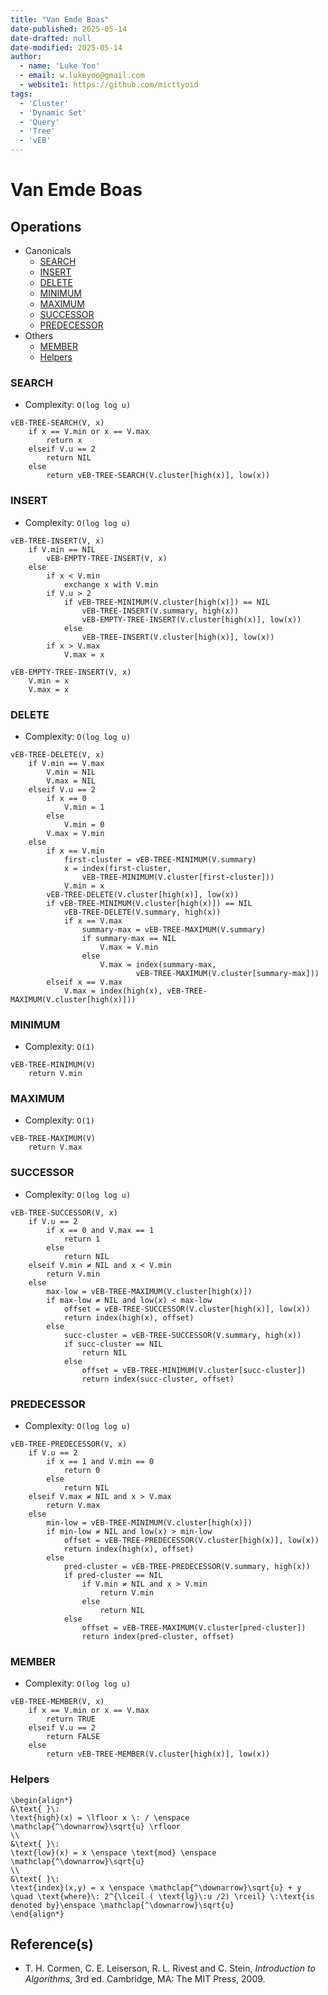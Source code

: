 ```yaml
---
title: "Van Emde Boas"
date-published: 2025-05-14
date-drafted: null
date-modified: 2025-05-14
author:
  - name: 'Luke Yoo'
  - email: w.lukeyoo@gmail.com
  - website1: https://github.com/micttyoid
tags:
  - 'Cluster'
  - 'Dynamic Set'
  - 'Query'
  - 'Tree'
  - 'vEB'
---
```


# Van Emde Boas

## Operations

- Canonicals
  - [SEARCH](#search)
  - [INSERT](#insert)
  - [DELETE](#delete)
  - [MINIMUM](#minimum)
  - [MAXIMUM](#maximum)
  - [SUCCESSOR](#successor)
  - [PREDECESSOR](#predecessor)
- Others
  - [MEMBER](#member)
  - [Helpers](#helpers)

### SEARCH

- Complexity: `O(log log u)`

```pseudo
vEB-TREE-SEARCH(V, x)
    if x == V.min or x == V.max
        return x
    elseif V.u == 2
        return NIL
    else
        return vEB-TREE-SEARCH(V.cluster[high(x)], low(x))
```

### INSERT

- Complexity: `O(log log u)`

```pseudo
vEB-TREE-INSERT(V, x)
    if V.min == NIL
        vEB-EMPTY-TREE-INSERT(V, x)
    else
        if x < V.min
            exchange x with V.min
        if V.u > 2
            if vEB-TREE-MINIMUM(V.cluster[high(x)]) == NIL
                vEB-TREE-INSERT(V.summary, high(x))
                vEB-EMPTY-TREE-INSERT(V.cluster[high(x)], low(x))
            else
                vEB-TREE-INSERT(V.cluster[high(x)], low(x))
        if x > V.max
            V.max = x

vEB-EMPTY-TREE-INSERT(V, x)
    V.min = x
    V.max = x
```

### DELETE

- Complexity: `O(log log u)`

```pseudo
vEB-TREE-DELETE(V, x)
    if V.min == V.max
        V.min = NIL
        V.max = NIL
    elseif V.u == 2
        if x == 0
            V.min = 1
        else
            V.min = 0
        V.max = V.min
    else
        if x == V.min
            first-cluster = vEB-TREE-MINIMUM(V.summary)
            x = index(first-cluster,
                vEB-TREE-MINIMUM(V.cluster[first-cluster]))
            V.min = x
        vEB-TREE-DELETE(V.cluster[high(x)], low(x))
        if vEB-TREE-MINIMUM(V.cluster[high(x)]) == NIL
            vEB-TREE-DELETE(V.summary, high(x))
            if x == V.max
                summary-max = vEB-TREE-MAXIMUM(V.summary)
                if summary-max == NIL
                    V.max = V.min
                else
                    V.max = index(summary-max,
                            vEB-TREE-MAXIMUM(V.cluster[summary-max]))
        elseif x == V.max
            V.max = index(high(x), vEB-TREE-MAXIMUM(V.cluster[high(x)]))
```

### MINIMUM

- Complexity: `O(1)`

```pseudo
vEB-TREE-MINIMUM(V)
    return V.min
```

### MAXIMUM

- Complexity: `O(1)`

```pseudo
vEB-TREE-MAXIMUM(V)
    return V.max
```

### SUCCESSOR

- Complexity: `O(log log u)`

```pseudo
vEB-TREE-SUCCESSOR(V, x)
    if V.u == 2
        if x == 0 and V.max == 1
            return 1
        else
            return NIL
    elseif V.min ≠ NIL and x < V.min
        return V.min
    else
        max-low = vEB-TREE-MAXIMUM(V.cluster[high(x)])
        if max-low ≠ NIL and low(x) < max-low
            offset = vEB-TREE-SUCCESSOR(V.cluster[high(x)], low(x))
            return index(high(x), offset)
        else
            succ-cluster = vEB-TREE-SUCCESSOR(V.summary, high(x))
            if succ-cluster == NIL
                return NIL
            else
                offset = vEB-TREE-MINIMUM(V.cluster[succ-cluster])
                return index(succ-cluster, offset)
```

### PREDECESSOR

- Complexity: `O(log log u)`

```pseudo
vEB-TREE-PREDECESSOR(V, x)
    if V.u == 2
        if x == 1 and V.min == 0
            return 0
        else
            return NIL
    elseif V.max ≠ NIL and x > V.max
        return V.max
    else
        min-low = vEB-TREE-MINIMUM(V.cluster[high(x)])
        if min-low ≠ NIL and low(x) > min-low
            offset = vEB-TREE-PREDECESSOR(V.cluster[high(x)], low(x))
            return index(high(x), offset)
        else
            pred-cluster = vEB-TREE-PREDECESSOR(V.summary, high(x))
            if pred-cluster == NIL
                if V.min ≠ NIL and x > V.min
                    return V.min
                else
                    return NIL
            else
                offset = vEB-TREE-MAXIMUM(V.cluster[pred-cluster])
                return index(pred-cluster, offset)
```

### MEMBER

- Complexity: `O(log log u)`

```pseudo
vEB-TREE-MEMBER(V, x)
    if x == V.min or x == V.max
        return TRUE
    elseif V.u == 2
        return FALSE
    else
        return vEB-TREE-MEMBER(V.cluster[high(x)], low(x))
```

### Helpers

```[latex]
\begin{align*}
&\text{ }\: 
\text{high}(x) = \lfloor x \: / \enspace \mathclap{^\downarrow}\sqrt{u} \rfloor
\\
&\text{ }\: 
\text{low}(x) = x \enspace \text{mod} \enspace \mathclap{^\downarrow}\sqrt{u}
\\
&\text{ }\: 
\text{index}(x,y) = x \enspace \mathclap{^\downarrow}\sqrt{u} + y
\quad \text{where}\: 2^{\lceil ( \text{lg}\:u /2) \rceil} \:\text{is denoted by}\enspace \mathclap{^\downarrow}\sqrt{u}
\end{align*}
```

## Reference(s)

- T. H. Cormen, C. E. Leiserson, R. L. Rivest and C. Stein, _Introduction to Algorithms_, 3rd ed. Cambridge, MA: The MIT Press, 2009.